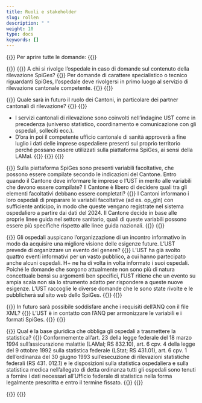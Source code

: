 ```yaml
---
title: Ruoli e stakeholder
slug: rollen
description: " "
weight: 10
type: docs
keywords: []
---
```


{{<faqBlock>}}
Per aprire tutte le domande: {{<collapsibleGroupCommand groupId="roles">}}

{{<numberedList>}}
{{<listItem>}}
A chi si rivolge l’ospedale in caso di domande sul contenuto della rilevazione SpiGes?
{{<collapsibleBlock groupId="roles">}}
Per domande di carattere specialistico o tecnico riguardanti SpiGes, l’ospedale deve rivolgersi in primo luogo al servizio di rilevazione cantonale competente.
{{</collapsibleBlock>}}
{{</listItem>}}

{{<listItem>}}
Quale sarà in futuro il ruolo dei Cantoni, in particolare dei partner cantonali di rilevazione?
{{<collapsibleBlock groupId="roles">}}
{{<markdown>}}

- I servizi cantonali di rilevazione sono coinvolti nell’indagine UST come in precedenza (universo statistico, coordinamento e comunicazione con gli ospedali, solleciti ecc.).
- D’ora in poi il competente ufficio cantonale di sanità approverà a fine luglio i dati delle imprese ospedaliere presenti sul proprio territorio perché possano essere utilizzati sulla piattaforma SpiGes, ai sensi della LAMal.
{{</markdown>}}
{{</collapsibleBlock>}}
{{</listItem>}}

{{<listItem>}}
Sulla piattaforma SpiGes sono presenti variabili facoltative, che possono essere compilate secondo le indicazioni del Cantone. Entro quando il Cantone deve informare le imprese o l’UST in merito alle variabili che devono essere compilate? Il Cantone è libero di decidere quali tra gli elementi facoltativi debbano essere completati?
{{<collapsibleBlock groupId="roles">}}
I Cantoni informano i loro ospedali di preparare le variabili facoltative (ad es. op_gln) con sufficiente anticipo, in modo che queste vengano registrate nel sistema ospedaliero a partire dai dati del 2024. Il Cantone decide in base alle proprie linee guida nel settore sanitario, quali di queste variabili possono essere più specifiche rispetto alle linee guida nazionali.
{{</collapsibleBlock>}}
{{</listItem>}}

{{<listItem>}}
Gli ospedali auspicano l’organizzazione di un incontro informativo in modo da acquisire una migliore visione delle esigenze future. L’UST prevede di organizzare un evento del genere?
{{<collapsibleBlock groupId="roles">}}
L’UST ha già svolto quattro eventi informativi per un vasto pubblico, a cui hanno partecipato anche alcuni ospedali. H+ ne ha di volta in volta informato i suoi ospedali. Poiché le domande che sorgono attualmente non sono più di natura concettuale bensì su argomenti ben specifici, l’UST ritiene che un evento su ampia scala non sia lo strumento adatto per rispondere a queste nuove esigenze. L’UST raccoglie le diverse domande che le sono state rivolte e le pubblicherà sul sito web dello SpiGes.
{{</collapsibleBlock>}}
{{</listItem>}}

{{<listItem>}}
In futuro sarà possibile soddisfare anche i requisiti dell’ANQ con il file XML?
{{<collapsibleBlock groupId="roles">}}
L’UST è in contatto con l’ANQ per armonizzare le variabili e i formati SpiGes.
{{</collapsibleBlock>}}
{{</listItem>}}

{{<listItem>}}
Qual è la base giuridica che obbliga gli ospedali a trasmettere la statistica?
{{<collapsibleBlock groupId="roles">}}
Conformemente all’art. 23 della legge federale del 18 marzo 1994 sull’assicurazione malattie (LAMal; RS 832.10), art. 6 cpv. 4 della legge del 9 ottobre 1992 sulla statistica federale (LStat; RS 431.01), art. 6 cpv. 1 dell’ordinanza del 30 giugno 1993 sull’esecuzione di rilevazioni statistiche federali (RS 431. 012.1) e le disposizioni sulla statistica ospedaliera e sulla statistica medica nell’allegato di detta ordinanza tutti gli ospedali sono tenuti a fornire i dati necessari all’Ufficio federale di statistica nella forma legalmente prescritta e entro il termine fissato.
{{</collapsibleBlock>}}
{{</listItem>}}

{{</numberedList>}}
{{</faqBlock>}}